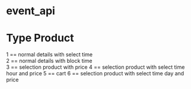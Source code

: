 # event_api
# Type Product
1  ==  normal details with select time  
2  ==  normal details with block time  
3  ==  selection product with price 
4  ==  selection product with select time hour and price
5  ==  cart
6  ==  selection product                                                                      with select time day and price

